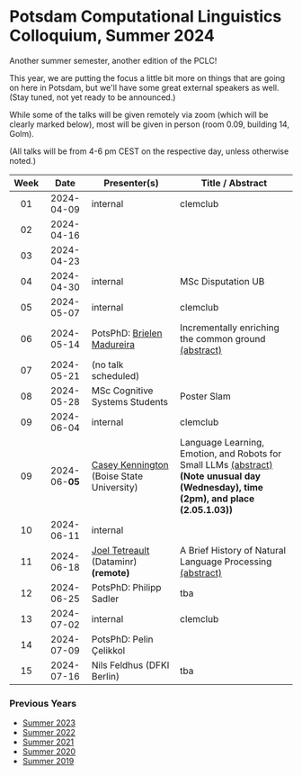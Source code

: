 # Potsdam Computational Linguistics Colloquium, Summer 2024

Another summer semester, another edition of the PCLC!

This year, we are putting the focus a little bit more on things that are going on here in Potsdam, but we'll have some great external speakers as well. (Stay tuned, not yet ready to be announced.)



While some of the talks will be given remotely via zoom (which will be clearly marked below), most will be given in person (room 0.09, building 14, Golm). 

(All talks will be from 4-6 pm CEST on the respective day, unless otherwise noted.)



| Week | Date | Presenter(s) | Title / Abstract|
|:------:|:------:|-----------|------|
01 | 2024-04-09 | internal | clemclub |
02 | 2024-04-16 | | |
03 | 2024-04-23 | | |
04 | 2024-04-30 | internal | MSc Disputation UB |
05 | 2024-05-07 | internal | clemclub |
06 | 2024-05-14 | PotsPhD: [Brielen Madureira](https://briemadu.github.io) | Incrementally enriching the common ground [(abstract)](material/2024/madureira_abstract.md) |
07 | 2024-05-21 | (no talk scheduled) | |
08 | 2024-05-28 | MSc Cognitive Systems Students | Poster Slam |
09 | 2024-06-04 | internal | clemclub |
09 | 2024-06-**05** | [Casey Kennington](https://www.caseyreddkennington.com) (Boise State University) | Language Learning, Emotion, and Robots for Small LLMs [(abstract)](material/2024/kennington_abstract.md)<br/> **(Note unusual day (Wednesday), time (2pm), and place (2.05.1.03))**|
10 | 2024-06-11 | internal | |
11 | 2024-06-18 | [Joel Tetreault](https://www.cs.rochester.edu/~tetreaul/academic.html) (Dataminr) **(remote)** | A Brief History of Natural Language Processing [(abstract)](material/2024/tetreault_abstract.md) |
12 | 2024-06-25 | PotsPhD: Philipp Sadler | tba  |
13 | 2024-07-02 | internal | clemclub |
14 | 2024-07-09 | PotsPhD: Pelin Çelikkol | |
15 | 2024-07-16 | Nils Feldhus (DFKI Berlin) | tba |

### Previous Years

* [Summer 2023](past/summer2023.md)
* [Summer 2022](past/summer2022.md)
* [Summer 2021](past/summer2021.md)
* [Summer 2020](past/summer2020.md)
* [Summer 2019](past/summer2019.md)

